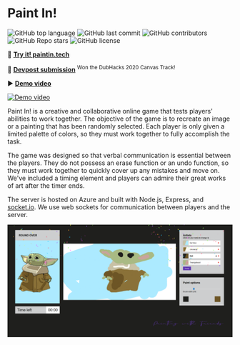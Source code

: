 # Paint In!

![GitHub top language](https://img.shields.io/github/languages/top/Twangybeast/painting-with-friends?style=flat-square)
![GitHub last commit](https://img.shields.io/github/last-commit/Twangybeast/painting-with-friends?style=flat-square)
![GitHub contributors](https://img.shields.io/github/contributors/Twangybeast/painting-with-friends?style=flat-square)
![GitHub Repo stars](https://img.shields.io/github/stars/Twangybeast/painting-with-friends?style=flat-square)
![GitHub license](https://img.shields.io/github/license/Twangybeast/painting-with-friends?style=flat-square)

🎨 [**Try it! paintin.tech**](https://paintin.tech/)

🔗 [**Devpost submission**](https://devpost.com/software/paint-in) <sup>Won the DubHacks 2020 Canvas Track!</sup>

▶️ [**Demo video**](https://youtu.be/9SUrsSgPD9o)

[![Demo video](https://img.youtube.com/vi/9SUrsSgPD9o/0.jpg)](https://youtu.be/9SUrsSgPD9o)

Paint In! is a creative and collaborative online game that tests players' abilities to work together. The objective of the game is to recreate an image or a painting that has been randomly selected. Each player is only given a limited palette of colors, so they must work together to fully accomplish the task.

The game was designed so that verbal communication is essential between the players. They do not possess an erase function or an undo function, so they must work together to quickly cover up any mistakes and move on. We've included a timing element and players can admire their great works of art after the timer ends.

The server is hosted on Azure and built with Node.js, Express, and [socket.io](https://socket.io/). We use web sockets for communication between players and the server.

![Screenshot of the Paint In interface](screenshot.png)
